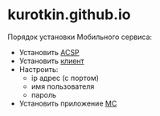 # kurotkin.github.io
Порядок установки Мобильного сервиса:
- Установить [ACSP](http://ng-repo.cryptopro.ru/ng-client-installer/offline/android/acsp/ACSP.apk)
- Установить [клиент](http://ng-repo.cryptopro.ru/ng-client-installer/offline/android/_latest/ACSPVPN.apk)
- Настроить:
  - ip адрес (с портом)
  - имя пользователя
  - пароль
- Установить приложение [МС](http://192.168.0.5:8080/msms.apk)
